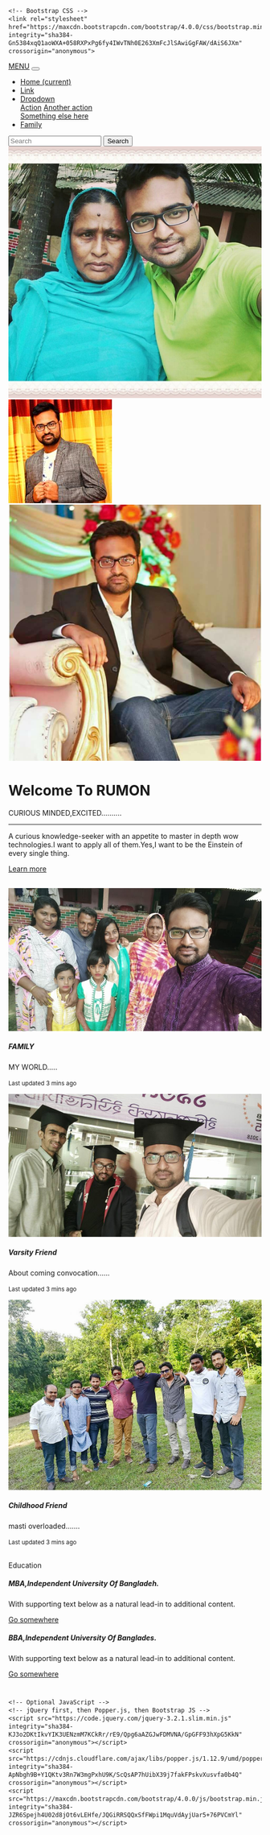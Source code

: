 
<html lang="en">
  <head>
  <title>rumon khan</title>
    <!-- Required meta tags -->
    <meta charset="utf-8">
    <meta name="viewport" content="width=device-width, initial-scale=1, shrink-to-fit=no">

    <!-- Bootstrap CSS -->
    <link rel="stylesheet" href="https://maxcdn.bootstrapcdn.com/bootstrap/4.0.0/css/bootstrap.min.css" integrity="sha384-Gn5384xqQ1aoWXA+058RXPxPg6fy4IWvTNh0E263XmFcJlSAwiGgFAW/dAiS6JXm" crossorigin="anonymous">

   <style>
.container{
margin-top:30px;
}
</style>   
  </head>
  <body>
  <nav class="navbar navbar-dark bg-dark sticky-top">
  <a class="navbar-brand" href="#">MENU</a>
  <button class="navbar-toggler" type="button" data-toggle="collapse" data-target="#navbarSupportedContent" aria-controls="navbarSupportedContent" aria-expanded="false" aria-label="Toggle navigation">
    <span class="navbar-toggler-icon"></span>
  </button>

  <div class="collapse navbar-collapse" id="navbarSupportedContent">
    <ul class="navbar-nav mr-auto">
      <li class="nav-item active">
        <a class="nav-link" href="#">Home <span class="sr-only">(current)</span></a>
      </li>
      <li class="nav-item">
        <a class="nav-link" href="#">Link</a>
      </li>
      <li class="nav-item dropdown">
        <a class="nav-link dropdown-toggle" href="#" id="navbarDropdown" role="button" data-toggle="dropdown" aria-haspopup="true" aria-expanded="false">
          Dropdown
        </a>
        <div class="dropdown-menu" aria-labelledby="navbarDropdown">
          <a class="dropdown-item" href="#">Action</a>
          <a class="dropdown-item" href="#">Another action</a>
          <div class="dropdown-divider"></div>
          <a class="dropdown-item" href="#">Something else here</a>
        </div>
      </li>
      <li class="nav-item">
        <a class="nav-link disabled" href="#sen">Family</a>
      </li>
    </ul>
    <form class="form-inline my-2 my-lg-0">
      <input class="form-control mr-sm-2" type="search" placeholder="Search" aria-label="Search">
      <button class="btn btn-outline-success my-2 my-sm-0" type="submit">Search</button>
    </form>
  </div>
</nav>
  <div id="carouselExampleSlidesOnly" class="carousel slide" data-ride="carousel">
  <div class="carousel-inner">
    <div class="carousel-item active">
      <img class="d-block w-100" src="a.jpg" alt="First slide">
    </div>
    <div class="carousel-item">
      <img class="d-block w-100" src="b.jpg" alt="Second slide">
    </div>
    <div class="carousel-item">
      <img class="d-block w-100" src="c.jpg" alt="Third slide">
    </div>
  </div>
</div>
<div class="container">
  <div class="jumbotron">
  <h1 class="display-4">Welcome To RUMON</h1>
  <p class="lead">CURIOUS MINDED,EXCITED..........</p>
  <hr class="my-4">
  <p>A curious knowledge-seeker with an appetite to master in depth wow technologies.I want to apply all of them.Yes,I want to be the Einstein of every single thing.</p> 
  <p></p>
  
  <p class="lead">
    <a class="btn btn-primary btn-lg" href="https://www.facebook.com/rumon.khan.779"role="button">Learn more</a>
  </p>
</div>
</div>
<div id="sen" class="container">
  <div class="card-deck">
  <div class="card">
    <img class="card-img-top" src="d.jpg" alt="Card image cap">
    <div class="card-body">
      <h5 class="card-title">FAMILY</h5>
      <p class="card-text">MY WORLD.....</p>
      <p class="card-text"><small class="text-muted">Last updated 3 mins ago</small></p>
    </div>
  </div>
  <div class="card">
    <img class="card-img-top" src="e.jpg" alt="Card image cap">
    <div class="card-body">
      <h5 class="card-title">Varsity Friend</h5>
      <p class="card-text"> About coming convocation......</p>
      <p class="card-text"><small class="text-muted">Last updated 3 mins ago</small></p>
    </div>
  </div>
  <div class="card">
    <img class="card-img-top" src="f.jpg" alt="Card image cap">
    <div class="card-body">
      <h5 class="card-title">Childhood Friend</h5>
      <p class="card-text">masti overloaded.......</p>
      <p class="card-text"><small class="text-muted">Last updated 3 mins ago</small></p>
    </div>
  </div>
</div>
</div>
<div class="container">
  <div class="card">
  <div class="card-header">
    Education
  </div>
  <div class="card-body">
    <h5 class="card-title">MBA,Independent University Of Bangladeh.</h5>
    <p class="card-text">With supporting text below as a natural lead-in to additional content.</p>
    <a href="#" class="btn btn-primary">Go somewhere</a>
  </div>
  <div class="card-body">
    <h5 class="card-title">BBA,Independent University Of Banglades.</h5>
    <p class="card-text">With supporting text below as a natural lead-in to additional content.</p>
    <a href="#" class="btn btn-primary">Go somewhere</a>
  </div>
  
</div>
</div>
    <h1></h1>

    <!-- Optional JavaScript -->
    <!-- jQuery first, then Popper.js, then Bootstrap JS -->
    <script src="https://code.jquery.com/jquery-3.2.1.slim.min.js" integrity="sha384-KJ3o2DKtIkvYIK3UENzmM7KCkRr/rE9/Qpg6aAZGJwFDMVNA/GpGFF93hXpG5KkN" crossorigin="anonymous"></script>
    <script src="https://cdnjs.cloudflare.com/ajax/libs/popper.js/1.12.9/umd/popper.min.js" integrity="sha384-ApNbgh9B+Y1QKtv3Rn7W3mgPxhU9K/ScQsAP7hUibX39j7fakFPskvXusvfa0b4Q" crossorigin="anonymous"></script>
    <script src="https://maxcdn.bootstrapcdn.com/bootstrap/4.0.0/js/bootstrap.min.js" integrity="sha384-JZR6Spejh4U02d8jOt6vLEHfe/JQGiRRSQQxSfFWpi1MquVdAyjUar5+76PVCmYl" crossorigin="anonymous"></script>
  </body>
</html>
